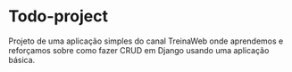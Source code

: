 # Todo-project
 Projeto de uma aplicação simples do canal TreinaWeb onde aprendemos e reforçamos sobre como fazer CRUD em Django usando uma aplicação básica.
